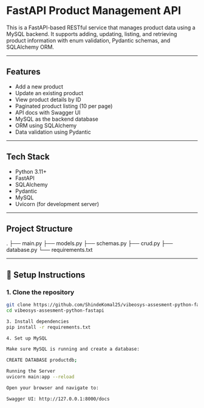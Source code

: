 # FastAPI Product Management API

This is a FastAPI-based RESTful service that manages product data using a MySQL backend. It supports adding, updating, listing, and retrieving product information with enum validation, Pydantic schemas, and SQLAlchemy ORM.

---

## Features

-  Add a new product
-  Update an existing product
-  View product details by ID
-  Paginated product listing (10 per page)
-  API docs with Swagger UI
-  MySQL as the backend database
-  ORM using SQLAlchemy
-  Data validation using Pydantic

---

## Tech Stack

- Python 3.11+
- FastAPI
- SQLAlchemy
- Pydantic
- MySQL
- Uvicorn (for development server)

---

## Project Structure

.
├── main.py
├── models.py
├── schemas.py
├── crud.py
├── database.py
└── requirements.txt


---

## 🔧 Setup Instructions

### 1. Clone the repository

```bash
git clone https://github.com/ShindeKomal25/vibeosys-assesment-python-fastapi.git
cd vibeosys-assesment-python-fastapi

3. Install dependencies
pip install -r requirements.txt

4. Set up MySQL

Make sure MySQL is running and create a database:

CREATE DATABASE productdb;

Running the Server
uvicorn main:app --reload

Open your browser and navigate to:

Swagger UI: http://127.0.0.1:8000/docs


